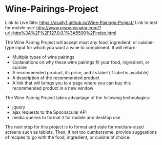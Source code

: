 # Wine-Pairings-Project

Link to Live Site: https://osully1.github.io/Wine-Pairings-Project/
Link to test for mobile use: http://www.responsinator.com/?url=http%3A%2F%2F127.0.0.1%3A5500%2Findex.html

The Wine Pairing Project will accept most any food, ingredient, or cuisine-type input for which you want a wine to compliment. It will return:
  * Multiple types of wine pairings
  * Explanations on why these wine pairings fit your food, ingredient, or cuisine
  * A recommended product, its price, and its label (if label is available)
  * A description of the recommended product
  * A link that will brings you to a page where you can buy this recommended product in a new window
  
The Wine Pairing Project takes advantage of the following technologies:
  * jquery
  * ajax requests to the Spoonacular API
  * media queries to format it for mobile and desktop use
  
The next step for this project is to format and style for medium-sized screens such as tablets. Then, if not too cumbersome, provide suggestions of recipes to go with the food, ingredient, or cuisine of choice.
